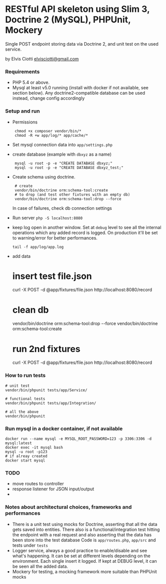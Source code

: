 # RESTful API skeleton using Slim 3, Doctrine 2 (MySQL), PHPUnit, Mockery
Single POST endpoint storing data via Doctrine 2, and unit test on the used service.

by Elvis Ciotti <elvisciotti@gmail.com>

### Requirements
* PHP 5.4 or above.
* Mysql at least v5.0 running (install with docker if not available, see section below).
 Any doctrine2-compatible database can be used instead, change config accordingly

### Setup and run

 * Permissions
 
        chmod +x composer vendor/bin/*
        chmod -R +w app/log/* app/cache/*
    
 * Set mysql connection data into `app/settings.php`
 * create database (example with `dbxyz` as a name)
 
        mysql -u root -p -e "CREATE DATABASE dbxyz;"
        mysql -u root -p -e "CREATE DATABASE dbxyz_test;"
 * Create schema using doctrine. 
 
        # create
        vendor/bin/doctrine orm:schema-tool:create
        # to drop (and test other fixtures with an empty db)
        vendor/bin/doctrine orm:schema-tool:drop --force

     In case of failures, check db connection settings

 * Run server `php -S localhost:8080`
 * keep log open in another window. 
 Set at `debug` level to see all the internal operations which any added record is logged.
 On production it'll be set to warning/error for better performances.
 
 
    `tail -f app/log/app.log`
    
 * add data
 
    # insert test file.json
    curl -X POST -d @app/fixtures/file.json http://localhost:8080/record
    
    # clean db
    vendor/bin/doctrine orm:schema-tool:drop --force
    vendor/bin/doctrine orm:schema-tool:create
    
    # run 2nd fixtures
    curl -X POST -d @app/fixtures/file.json http://localhost:8080/record

### How to run tests

    # unit test
    vendor/bin/phpunit tests/app/Service/
    
    # functional tests
    vendor/bin/phpunit tests/app/Integration/
    
    # all the above
    vendor/bin/phpunit

### Run mysql in a docker container, if not available

    docker run --name mysql -e MYSQL_ROOT_PASSWORD=123 -p 3306:3306 -d mysql:latest 
    docker exec -it mysql bash
    mysql -u root -p123
    # if alreay created
    docker start mysql

### TODO
* move routes to controller
* response listener for JSON input/output
* 

### Notes about architectural choices, frameworks and performances
 * There is a unit test using mocks for Doctrine, asserting that all the data gets saved into entities. 
 There also is a functional/integration test hitting the endpoint with a real request
 and also asserting that the data has been store into the test database
 Code is `app/routes.php`, `app/src` and tests under `tests`
 * Logger service, always a good practice to enable/disable and see what's happening.
 It can be set at different levels depending on the environment. Each single insert it logged.
  If kept at DEBUG level, it can be seen all the added data.
 * Mockery for testing, a mocking framework more suitable than PHPUnit mocks